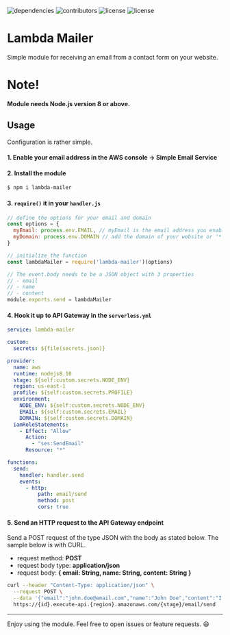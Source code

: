 ![dependencies](https://img.shields.io/badge/dependencies-0-brightgreen.svg)
![contributors](https://img.shields.io/badge/contributors-1-blue.svg)
![license](https://img.shields.io/github/license/mashape/apistatus.svg)
![license](https://img.shields.io/badge/eslint-standard-yellowgreen.svg)

# Lambda Mailer
Simple module for receiving an email from a contact form on your website.

# Note!
**Module needs Node.js version 8 or above.**

## Usage
Configuration is rather simple. 

#### 1. Enable your email address in the AWS console -> Simple Email Service
#### 2. Install the module
```bash
$ npm i lambda-mailer
```
#### 3. `require()` it in your `handler.js`
```js
// define the options for your email and domain
const options = {
  myEmail: process.env.EMAIL, // myEmail is the email address you enabled in AWS SES in the AWS Console
  myDomain: process.env.DOMAIN // add the domain of your website or '*' if you want to accept requests from any domain
}

// initialize the function
const lambdaMailer = require('lambda-mailer')(options)

// The event.body needs to be a JSON object with 3 properties
// - email
// - name
// - content
module.exports.send = lambdaMailer
```
#### 4. Hook it up to API Gateway in the `serverless.yml`
```yaml
service: lambda-mailer

custom:
  secrets: ${file(secrets.json)}

provider:
  name: aws
  runtime: nodejs8.10
  stage: ${self:custom.secrets.NODE_ENV}
  region: us-east-1
  profile: ${self:custom.secrets.PROFILE}
  environment: 
    NODE_ENV: ${self:custom.secrets.NODE_ENV}
    EMAIL: ${self:custom.secrets.EMAIL}
    DOMAIN: ${self:custom.secrets.DOMAIN}
  iamRoleStatements:
    - Effect: "Allow"
      Action:
        - "ses:SendEmail"
      Resource: "*"

functions:
  send:
    handler: handler.send
    events:
      - http:
          path: email/send
          method: post
          cors: true
```

#### 5. Send an HTTP request to the API Gateway endpoint
Send a POST request of the type JSON with the body as stated below. The sample below is with CURL.

- request method: **POST**
- request body type: **application/json**
- request body: **{ email: String, name: String, content: String }**

```bash
curl --header "Content-Type: application/json" \
  --request POST \
  --data '{"email":"john.doe@email.com","name":"John Doe","content":"I need some help!"}' \
  https://{id}.execute-api.{region}.amazonaws.com/{stage}/email/send
```

---

Enjoy using the module. Feel free to open issues or feature requests. :smile: